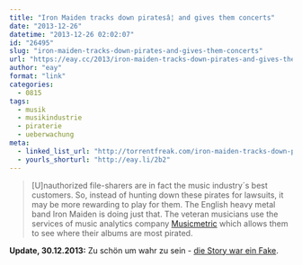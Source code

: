 ```yaml
---
title: "Iron Maiden tracks down piratesâ¦ and gives them concerts"
date: "2013-12-26"
datetime: "2013-12-26 02:02:07"
id: "26495"
slug: "iron-maiden-tracks-down-pirates-and-gives-them-concerts"
url: "https://eay.cc/2013/iron-maiden-tracks-down-pirates-and-gives-them-concerts/"
author: "eay"
format: "link"
categories:
  - 0815
tags:
  - musik
  - musikindustrie
  - piraterie
  - ueberwachung
meta:
  - linked_list_url: "http://torrentfreak.com/iron-maiden-tracks-down-pirates-and-gives-them-concerts-131224/"
  - yourls_shorturl: "http://eay.li/2b2"
---
```


> \[U\]nauthorized file-sharers are in fact the music industry´s best customers. So, instead of hunting down these pirates for lawsuits, it may be more rewarding to play for them. The English heavy metal band Iron Maiden is doing just that. The veteran musicians use the services of music analytics company [Musicmetric](http://musicmetric.com/) which allows them to see where their albums are most pirated.

**Update, 30.12.2013:** Zu schön um wahr zu sein - [die Story war ein Fake](http://techcrunch.com/2013/12/27/how-a-fabricated-story-about-iron-maidens-love-of-music-pirates-became-internet-truth/).
